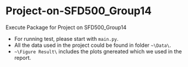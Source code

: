 # Project-on-SFD500_Group14
Execute Package for Project on SFD500_Group14

- For running test, please start with `main.py`.
- All the data used in the project could be found in folder `~\Data\`.
- `~\Figure Result\` includes the plots gnereated which we used in the report.
